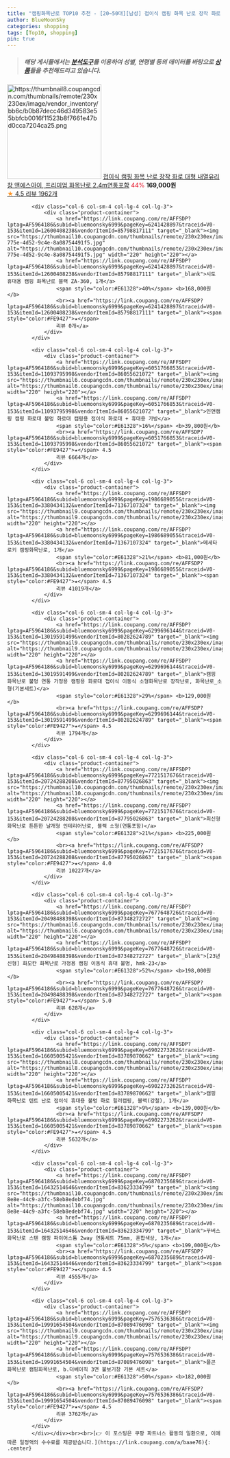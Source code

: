 ```yaml
---
title: "캠핑화목난로 TOP10 추천 - [20~50대][남성] 접이식 캠핑 화목 난로 장작 화로 대형 내열유리 창 앤에스아이, 프리미엄 화목난로 2.4m연통포함"
author: BlueMoonSky
categories: shopping
tags: [Top10, shopping]
pin: true
---
```


> ##### 해당 게시물에서는 [**분석도구**](https://itemscout.io/)를 이용하여 **성별**, **연령별** 등의 데이터를 바탕으로 [**상품**](https://link.coupang.com/a/baae76)들을 추천해드리고 있습니다.
<div class="container"><div class="row">
            <div class="col-6 col-sm-4 col-lg-4 col-lg-3">
                <div class="product-container">
                    <a href="https://link.coupang.com/re/AFFSDP?lptag=AF5964186&subid=bluemoonsky6999&pageKey=7563922227&traceid=V0-153&itemId=19933528776&vendorItemId=87033012315" target="_blank"><img src="https://thumbnail8.coupangcdn.com/thumbnails/remote/230x230ex/image/vendor_inventory/bb6c/b0b87decc46d349583e55bbfcb0016f11523b8f7661e47bd0cca7204ca25.png" alt="https://thumbnail8.coupangcdn.com/thumbnails/remote/230x230ex/image/vendor_inventory/bb6c/b0b87decc46d349583e55bbfcb0016f11523b8f7661e47bd0cca7204ca25.png" width="220" height="220"></a>
                    <a href="https://link.coupang.com/re/AFFSDP?lptag=AF5964186&subid=bluemoonsky6999&pageKey=7563922227&traceid=V0-153&itemId=19933528776&vendorItemId=87033012315" target="_blank">접이식 캠핑 화목 난로 장작 화로 대형 내열유리 창 앤에스아이, 프리미엄 화목난로 2.4m연통포함</a>
                    <span style="color:#E61328">44%</span> <b>169,000원</b>
                    <br><a href="https://link.coupang.com/re/AFFSDP?lptag=AF5964186&subid=bluemoonsky6999&pageKey=7563922227&traceid=V0-153&itemId=19933528776&vendorItemId=87033012315" target="_blank"><span style="color:#FE9427">★</span> 4.5
                    리뷰 1962개</a>
                </div>
            </div>
            
            <div class="col-6 col-sm-4 col-lg-4 col-lg-3">
                <div class="product-container">
                    <a href="https://link.coupang.com/re/AFFSDP?lptag=AF5964186&subid=bluemoonsky6999&pageKey=6241428897&traceid=V0-153&itemId=12600408238&vendorItemId=85798817111" target="_blank"><img src="https://thumbnail10.coupangcdn.com/thumbnails/remote/230x230ex/image/retail/images/2023/04/27/10/3/396e7811-775e-4d52-9c4e-8a08754491f5.jpg" alt="https://thumbnail10.coupangcdn.com/thumbnails/remote/230x230ex/image/retail/images/2023/04/27/10/3/396e7811-775e-4d52-9c4e-8a08754491f5.jpg" width="220" height="220"></a>
                    <a href="https://link.coupang.com/re/AFFSDP?lptag=AF5964186&subid=bluemoonsky6999&pageKey=6241428897&traceid=V0-153&itemId=12600408238&vendorItemId=85798817111" target="_blank">시토 휴대용 캠핑 화목난로 블랙 ZA-360, 1개</a>
                    <span style="color:#E61328">40%</span> <b>168,000원</b>
                    <br><a href="https://link.coupang.com/re/AFFSDP?lptag=AF5964186&subid=bluemoonsky6999&pageKey=6241428897&traceid=V0-153&itemId=12600408238&vendorItemId=85798817111" target="_blank"><span style="color:#FE9427">★</span> 
                    리뷰 0개</a>
                </div>
            </div>
            
            <div class="col-6 col-sm-4 col-lg-4 col-lg-3">
                <div class="product-container">
                    <a href="https://link.coupang.com/re/AFFSDP?lptag=AF5964186&subid=bluemoonsky6999&pageKey=6051766853&traceid=V0-153&itemId=11093795998&vendorItemId=86055621072" target="_blank"><img src="https://thumbnail6.coupangcdn.com/thumbnails/remote/230x230ex/image/vendor_inventory/1503/ffb67bb6abc094da06c918338dfe9511e981cf833a204335f9bffdd8953b.jpg" alt="https://thumbnail6.coupangcdn.com/thumbnails/remote/230x230ex/image/vendor_inventory/1503/ffb67bb6abc094da06c918338dfe9511e981cf833a204335f9bffdd8953b.jpg" width="220" height="220"></a>
                    <a href="https://link.coupang.com/re/AFFSDP?lptag=AF5964186&subid=bluemoonsky6999&pageKey=6051766853&traceid=V0-153&itemId=11093795998&vendorItemId=86055621072" target="_blank">인앤캠핑 캠핑 화로대 불멍 화로대 캠핑용 접이식 화로대 + 휴대용 가방</a>
                    <span style="color:#E61328">16%</span> <b>39,800원</b>
                    <br><a href="https://link.coupang.com/re/AFFSDP?lptag=AF5964186&subid=bluemoonsky6999&pageKey=6051766853&traceid=V0-153&itemId=11093795998&vendorItemId=86055621072" target="_blank"><span style="color:#FE9427">★</span> 4.5
                    리뷰 6664개</a>
                </div>
            </div>
            
            <div class="col-6 col-sm-4 col-lg-4 col-lg-3">
                <div class="product-container">
                    <a href="https://link.coupang.com/re/AFFSDP?lptag=AF5964186&subid=bluemoonsky6999&pageKey=1986689055&traceid=V0-153&itemId=3380434132&vendorItemId=71367107324" target="_blank"><img src="https://thumbnail9.coupangcdn.com/thumbnails/remote/230x230ex/image/vendor_inventory/5acf/1bdec5c4a3041f6409e7789c10b691ed20b325646a0bd99bd4d6bafd0cd9.jpg" alt="https://thumbnail9.coupangcdn.com/thumbnails/remote/230x230ex/image/vendor_inventory/5acf/1bdec5c4a3041f6409e7789c10b691ed20b325646a0bd99bd4d6bafd0cd9.jpg" width="220" height="220"></a>
                    <a href="https://link.coupang.com/re/AFFSDP?lptag=AF5964186&subid=bluemoonsky6999&pageKey=1986689055&traceid=V0-153&itemId=3380434132&vendorItemId=71367107324" target="_blank">메세타 로키 캠핑화목난로, 1개</a>
                    <span style="color:#E61328">21%</span> <b>81,000원</b>
                    <br><a href="https://link.coupang.com/re/AFFSDP?lptag=AF5964186&subid=bluemoonsky6999&pageKey=1986689055&traceid=V0-153&itemId=3380434132&vendorItemId=71367107324" target="_blank"><span style="color:#FE9427">★</span> 4.5
                    리뷰 41019개</a>
                </div>
            </div>
            
            <div class="col-6 col-sm-4 col-lg-4 col-lg-3">
                <div class="product-container">
                    <a href="https://link.coupang.com/re/AFFSDP?lptag=AF5964186&subid=bluemoonsky6999&pageKey=6299696144&traceid=V0-153&itemId=13019591499&vendorItemId=80282624789" target="_blank"><img src="https://thumbnail9.coupangcdn.com/thumbnails/remote/230x230ex/image/vendor_inventory/a5db/c89525cfb015fed6bf15448a85389627eea5f7cfd22d8a128c06689436aa.jpg" alt="https://thumbnail9.coupangcdn.com/thumbnails/remote/230x230ex/image/vendor_inventory/a5db/c89525cfb015fed6bf15448a85389627eea5f7cfd22d8a128c06689436aa.jpg" width="220" height="220"></a>
                    <a href="https://link.coupang.com/re/AFFSDP?lptag=AF5964186&subid=bluemoonsky6999&pageKey=6299696144&traceid=V0-153&itemId=13019591499&vendorItemId=80282624789" target="_blank">캠핑 화목난로 불멍 연통 가정용 캠핑용 화로대 접이식 이동식 소형화목난로 장작난로, 화목난로_소형(기본세트)</a>
                    <span style="color:#E61328">29%</span> <b>129,000원</b>
                    <br><a href="https://link.coupang.com/re/AFFSDP?lptag=AF5964186&subid=bluemoonsky6999&pageKey=6299696144&traceid=V0-153&itemId=13019591499&vendorItemId=80282624789" target="_blank"><span style="color:#FE9427">★</span> 4.5
                    리뷰 1794개</a>
                </div>
            </div>
            
            <div class="col-6 col-sm-4 col-lg-4 col-lg-3">
                <div class="product-container">
                    <a href="https://link.coupang.com/re/AFFSDP?lptag=AF5964186&subid=bluemoonsky6999&pageKey=7721517676&traceid=V0-153&itemId=20724288208&vendorItemId=87795026863" target="_blank"><img src="https://thumbnail10.coupangcdn.com/thumbnails/remote/230x230ex/image/vendor_inventory/99e6/45c6c85aeb9a3324496257bbd20c96779cb9172e4abf5043d2caecb3ff25.png" alt="https://thumbnail10.coupangcdn.com/thumbnails/remote/230x230ex/image/vendor_inventory/99e6/45c6c85aeb9a3324496257bbd20c96779cb9172e4abf5043d2caecb3ff25.png" width="220" height="220"></a>
                    <a href="https://link.coupang.com/re/AFFSDP?lptag=AF5964186&subid=bluemoonsky6999&pageKey=7721517676&traceid=V0-153&itemId=20724288208&vendorItemId=87795026863" target="_blank">최신형 화목난로 튼튼한 날개형 인테리어난로, 블랙 소형(연통포함)</a>
                    <span style="color:#E61328">21%</span> <b>225,000원</b>
                    <br><a href="https://link.coupang.com/re/AFFSDP?lptag=AF5964186&subid=bluemoonsky6999&pageKey=7721517676&traceid=V0-153&itemId=20724288208&vendorItemId=87795026863" target="_blank"><span style="color:#FE9427">★</span> 4.0
                    리뷰 10227개</a>
                </div>
            </div>
            
            <div class="col-6 col-sm-4 col-lg-4 col-lg-3">
                <div class="product-container">
                    <a href="https://link.coupang.com/re/AFFSDP?lptag=AF5964186&subid=bluemoonsky6999&pageKey=7677648726&traceid=V0-153&itemId=20498488398&vendorItemId=87348272727" target="_blank"><img src="https://thumbnail6.coupangcdn.com/thumbnails/remote/230x230ex/image/vendor_inventory/8459/d1c037e6bdd1a6381349458aeac7b4e43104d7ecddf47809c57a02c93c29.png" alt="https://thumbnail6.coupangcdn.com/thumbnails/remote/230x230ex/image/vendor_inventory/8459/d1c037e6bdd1a6381349458aeac7b4e43104d7ecddf47809c57a02c93c29.png" width="220" height="220"></a>
                    <a href="https://link.coupang.com/re/AFFSDP?lptag=AF5964186&subid=bluemoonsky6999&pageKey=7677648726&traceid=V0-153&itemId=20498488398&vendorItemId=87348272727" target="_blank">[23년 신형] 화모칸 화목난로 가정용 캠핑 이동식 휴대 불멍, hmk-23</a>
                    <span style="color:#E61328">52%</span> <b>198,000원</b>
                    <br><a href="https://link.coupang.com/re/AFFSDP?lptag=AF5964186&subid=bluemoonsky6999&pageKey=7677648726&traceid=V0-153&itemId=20498488398&vendorItemId=87348272727" target="_blank"><span style="color:#FE9427">★</span> 5.0
                    리뷰 628개</a>
                </div>
            </div>
            
            <div class="col-6 col-sm-4 col-lg-4 col-lg-3">
                <div class="product-container">
                    <a href="https://link.coupang.com/re/AFFSDP?lptag=AF5964186&subid=bluemoonsky6999&pageKey=6902273262&traceid=V0-153&itemId=16605005421&vendorItemId=83789870662" target="_blank"><img src="https://thumbnail8.coupangcdn.com/thumbnails/remote/230x230ex/image/vendor_inventory/51b2/9be5053ed751987843d148f6a68cf417da2633f1e7688b367b41c50fdb51.jpg" alt="https://thumbnail8.coupangcdn.com/thumbnails/remote/230x230ex/image/vendor_inventory/51b2/9be5053ed751987843d148f6a68cf417da2633f1e7688b367b41c50fdb51.jpg" width="220" height="220"></a>
                    <a href="https://link.coupang.com/re/AFFSDP?lptag=AF5964186&subid=bluemoonsky6999&pageKey=6902273262&traceid=V0-153&itemId=16605005421&vendorItemId=83789870662" target="_blank">캠핑 화목난로 텐트 난로 접이식 휴대용 불멍 화로 힐러캠핑, 블랙(강철), 1개</a>
                    <span style="color:#E61328">9%</span> <b>139,000원</b>
                    <br><a href="https://link.coupang.com/re/AFFSDP?lptag=AF5964186&subid=bluemoonsky6999&pageKey=6902273262&traceid=V0-153&itemId=16605005421&vendorItemId=83789870662" target="_blank"><span style="color:#FE9427">★</span> 4.5
                    리뷰 5632개</a>
                </div>
            </div>
            
            <div class="col-6 col-sm-4 col-lg-4 col-lg-3">
                <div class="product-container">
                    <a href="https://link.coupang.com/re/AFFSDP?lptag=AF5964186&subid=bluemoonsky6999&pageKey=6870235689&traceid=V0-153&itemId=16432514646&vendorItemId=83623334799" target="_blank"><img src="https://thumbnail10.coupangcdn.com/thumbnails/remote/230x230ex/image/retail/images/2022/10/26/15/1/c93c5500-8e8e-44c9-a3fc-58eb8edebf74.jpg" alt="https://thumbnail10.coupangcdn.com/thumbnails/remote/230x230ex/image/retail/images/2022/10/26/15/1/c93c5500-8e8e-44c9-a3fc-58eb8edebf74.jpg" width="220" height="220"></a>
                    <a href="https://link.coupang.com/re/AFFSDP?lptag=AF5964186&subid=bluemoonsky6999&pageKey=6870235689&traceid=V0-153&itemId=16432514646&vendorItemId=83623334799" target="_blank">꾸버스 화목난로 스텐 캠핑 파이어스톰 2way 연통세트 75mm, 혼합색상, 1개</a>
                    <span style="color:#E61328">5%</span> <b>199,000원</b>
                    <br><a href="https://link.coupang.com/re/AFFSDP?lptag=AF5964186&subid=bluemoonsky6999&pageKey=6870235689&traceid=V0-153&itemId=16432514646&vendorItemId=83623334799" target="_blank"><span style="color:#FE9427">★</span> 4.5
                    리뷰 4555개</a>
                </div>
            </div>
            
            <div class="col-6 col-sm-4 col-lg-4 col-lg-3">
                <div class="product-container">
                    <a href="https://link.coupang.com/re/AFFSDP?lptag=AF5964186&subid=bluemoonsky6999&pageKey=7576536386&traceid=V0-153&itemId=19991654504&vendorItemId=87089476098" target="_blank"><img src="https://thumbnail9.coupangcdn.com/thumbnails/remote/230x230ex/image/vendor_inventory/3de9/81586fcd19e336e32ae6839ee3f94a7e5f406965c53d52fd3bbed6aa3d52.png" alt="https://thumbnail9.coupangcdn.com/thumbnails/remote/230x230ex/image/vendor_inventory/3de9/81586fcd19e336e32ae6839ee3f94a7e5f406965c53d52fd3bbed6aa3d52.png" width="220" height="220"></a>
                    <a href="https://link.coupang.com/re/AFFSDP?lptag=AF5964186&subid=bluemoonsky6999&pageKey=7576536386&traceid=V0-153&itemId=19991654504&vendorItemId=87089476098" target="_blank">플콘 화목난로 캠핑화목난로, b.더베이직 3면 불보기창 기본 세트</a>
                    <span style="color:#E61328">50%</span> <b>182,000원</b>
                    <br><a href="https://link.coupang.com/re/AFFSDP?lptag=AF5964186&subid=bluemoonsky6999&pageKey=7576536386&traceid=V0-153&itemId=19991654504&vendorItemId=87089476098" target="_blank"><span style="color:#FE9427">★</span> 4.5
                    리뷰 3762개</a>
                </div>
            </div>
            </div></div><br><br>[👉 이 포스팅은 쿠팡 파트너스 활동의 일환으로, 이에 따른 일정액의 수수료를 제공받습니다.](https://link.coupang.com/a/baae76){: .center}